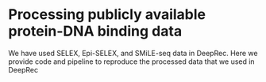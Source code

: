 # Processing publicly available protein-DNA binding data

We have used SELEX, Epi-SELEX, and SMiLE-seq data in DeepRec. Here we provide
code and pipeline to reproduce the processed data that we used in DeepRec


